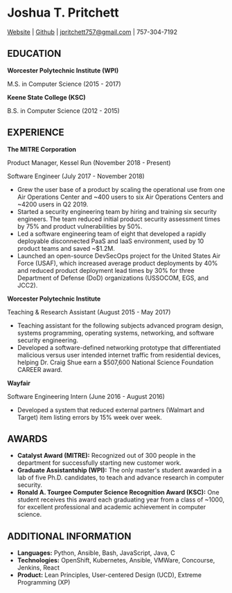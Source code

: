 # Joshua T. Pritchett
[Website](https://joshuatpritchett.github.io/) | [Github](https://github.com/JoshuaTPritchett) | jpritchett757@gmail.com | 757-304-7192 


## EDUCATION
 
**Worcester Polytechnic Institute (WPI)**

M.S. in Computer Science (2015 - 2017) 
 
**Keene State College (KSC)**

B.S. in Computer Science (2012 - 2015)
 
## EXPERIENCE
 
**The MITRE Corporation**

Product Manager, Kessel Run (November 2018 - Present)

Software Engineer (July 2017 - November 2018)

* Grew the user base of a product by scaling the operational use from one Air Operations Center and ~400 users to six Air Operations Centers and ~4200 users in Q2 2019.
* Started a security engineering team by hiring and training six security engineers. The team reduced initial product security assessment times by 75% and product vulnerabilities by 50%.
* Led a software engineering team of eight that developed a rapidly deployable disconnected PaaS and IaaS environment, used by 10 product teams and saved ~$1.2M.
* Launched an open-source DevSecOps project for the United States Air Force (USAF), which increased average product deployments by 40% and reduced product deployment lead times by 30% for three Department of Defense (DoD) organizations (USSOCOM, EGS, and JCC2).


**Worcester Polytechnic Institute**

Teaching & Research Assistant (August 2015 - May 2017)

* Teaching assistant for the following subjects advanced program design, systems programming, operating systems, networking, and software security engineering.
* Developed a software-defined networking prototype that differentiated malicious versus user intended internet traffic from residential devices, helping Dr. Craig Shue earn a $507,600 National Science Foundation CAREER award.

**Wayfair**

Software Engineering Intern (June 2016 - August 2016)

* Developed a system that reduced external partners (Walmart and Target) item listing errors by 15% week over week.
 
## AWARDS

* **Catalyst Award (MITRE):** Recognized out of 300 people in the department for successfully starting new customer work.
* **Graduate Assistantship (WPI):** The only master's student awarded in a lab of five Ph.D. candidates, to teach and advance research in computer security.
* **Ronald A. Tourgee Computer Science Recognition Award (KSC):** One student receives this award each graduating year from a class of ~1000, for excellent professional and academic achievement in computer science.



## ADDITIONAL INFORMATION

* **Languages:** Python, Ansible, Bash, JavaScript, Java, C
* **Technologies:** OpenShift, Kubernetes, Ansible, VMWare, Concourse, Jenkins, React
* **Product:** Lean Principles, User-centered Design (UCD), Extreme Programming (XP)


